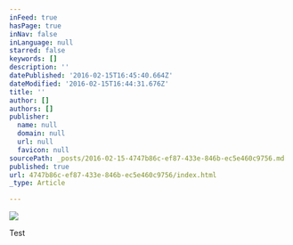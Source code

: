 ```yaml
---
inFeed: true
hasPage: true
inNav: false
inLanguage: null
starred: false
keywords: []
description: ''
datePublished: '2016-02-15T16:45:40.664Z'
dateModified: '2016-02-15T16:44:31.676Z'
title: ''
author: []
authors: []
publisher:
  name: null
  domain: null
  url: null
  favicon: null
sourcePath: _posts/2016-02-15-4747b86c-ef87-433e-846b-ec5e460c9756.md
published: true
url: 4747b86c-ef87-433e-846b-ec5e460c9756/index.html
_type: Article

---
```

![](https://the-grid-user-content.s3-us-west-2.amazonaws.com/1dbf3418-f6d7-4927-948f-7221c5790997.jpg)

Test